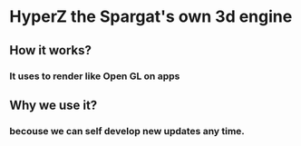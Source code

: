 # HyperZ the Spargat's own 3d engine

## How it works?

### It uses to render like Open GL on apps

## Why we use it?

### becouse we can self develop new updates any time.